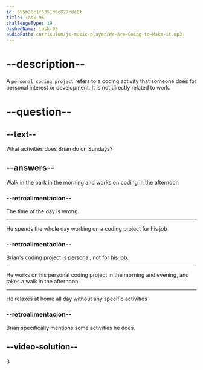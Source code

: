```yaml
---
id: 655b38c1f5351d6c827c8e8f
title: Task 95
challengeType: 19
dashedName: task-95
audioPath: curriculum/js-music-player/We-Are-Going-to-Make-it.mp3
---
```


<!--
AUDIO REFERENCE: 
Brian: I have a relaxing Sunday, too. In the morning and in the evening, I work on a personal coding project. In the afternoon, I take a break and go for a quick walk in the park.
-->

# --description--

A `personal coding project` refers to a coding activity that someone does for personal interest or development. It is not directly related to work.

# --question--

## --text--

What activities does Brian do on Sundays?

## --answers--

Walk in the park in the morning and works on coding in the afternoon

### --retroalimentación--

The time of the day is wrong.

---

He spends the whole day working on a coding project for his job

### --retroalimentación--

Brian's coding project is personal, not for his job.

---

He works on his personal coding project in the morning and evening, and takes a walk in the afternoon

---

He relaxes at home all day without any specific activities

### --retroalimentación--

Brian specifically mentions some activities he does.

## --video-solution--

3

